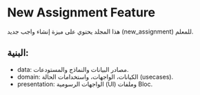 # New Assignment Feature

هذا المجلد يحتوي على ميزة إنشاء واجب جديد (new_assignment) للمعلم.

## البنية:
- data: مصادر البيانات والنماذج والمستودعات.
- domain: الكيانات، الواجهات، واستخدامات الحالة (usecases).
- presentation: الواجهات الرسومية (UI) وملفات Bloc. 
